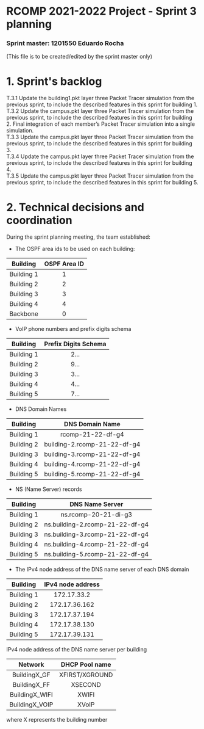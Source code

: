 RCOMP 2021-2022 Project - Sprint 3 planning
===========================================
### Sprint master: 1201550 Eduardo Rocha ###
(This file is to be created/edited by the sprint master only)
# 1. Sprint's backlog #
T.3.1 Update the building1.pkt layer three Packet Tracer simulation from the previous sprint, to include the described features in this sprint for building 1.  
T.3.2 Update the campus.pkt layer three Packet Tracer simulation from the previous sprint, to include the described features in this sprint for building 2. Final integration of each member’s Packet Tracer simulation into a single simulation.  
T.3.3 Update the campus.pkt layer three Packet Tracer simulation from the previous sprint, to include the described features in this sprint for building 3.  
T.3.4 Update the campus.pkt layer three Packet Tracer simulation from the previous sprint, to include the described features in this sprint for building 4.    
T.3.5 Update the campus.pkt layer three Packet Tracer simulation from the previous sprint, to include the described features in this sprint for building 5.

# 2. Technical decisions and coordination #

During the sprint planning meeting, the team established:

* The OSPF area ids to be used on each building:

| Building | OSPF Area ID |
| :------: | :----------: |
| Building 1 |1|
| Building 2 |2|
| Building 3 |3|
| Building 4 |4|
| Backbone   |0|

* VoIP phone numbers and prefix digits schema

| Building | Prefix Digits Schema |
| :------: | :----------: |
| Building 1 |2...|
| Building 2 |9...|
| Building 3 |3...|
| Building 4 |4...|
| Building 5 |7...|



* DNS Domain Names

| Building | DNS Domain Name |
| :------: | :----------: |
| Building 1 |rcomp-21-22-df-g4|
| Building 2 |building-2.rcomp-21-22-df-g4|
| Building 3 |building-3.rcomp-21-22-df-g4|
| Building 4 |building-4.rcomp-21-22-df-g4|
| Building 5 |building-5.rcomp-21-22-df-g4|

* NS (Name Server) records

| Building | DNS Name Server |
| :------: | :----------: |
| Building 1 |ns.rcomp-20-21-di-g3|
| Building 2 |ns.building-2.rcomp-21-22-df-g4|
| Building 3 |ns.building-3.rcomp-21-22-df-g4|
| Building 4 |ns.building-4.rcomp-21-22-df-g4|
| Building 5 |ns.building-5.rcomp-21-22-df-g4|

* The IPv4 node address of the DNS name server of each DNS domain

| Building | IPv4 node address |
| :------: | :----------: |
| Building 1 |172.17.33.2|
| Building 2 |172.17.36.162|
| Building 3 |172.17.37.194|
| Building 4 |172.17.38.130|
| Building 5 |172.17.39.131|

IPv4 node address of the DNS name server per building

| Network | DHCP Pool name |
|:---:|:---:|
| BuildingX_GF | XFIRST/XGROUND |
| BuildingX_FF | XSECOND | 
| BuildingX_WIFI | XWIFI |
| BuildingX_VOIP | XVoIP |  

where X represents the building number
